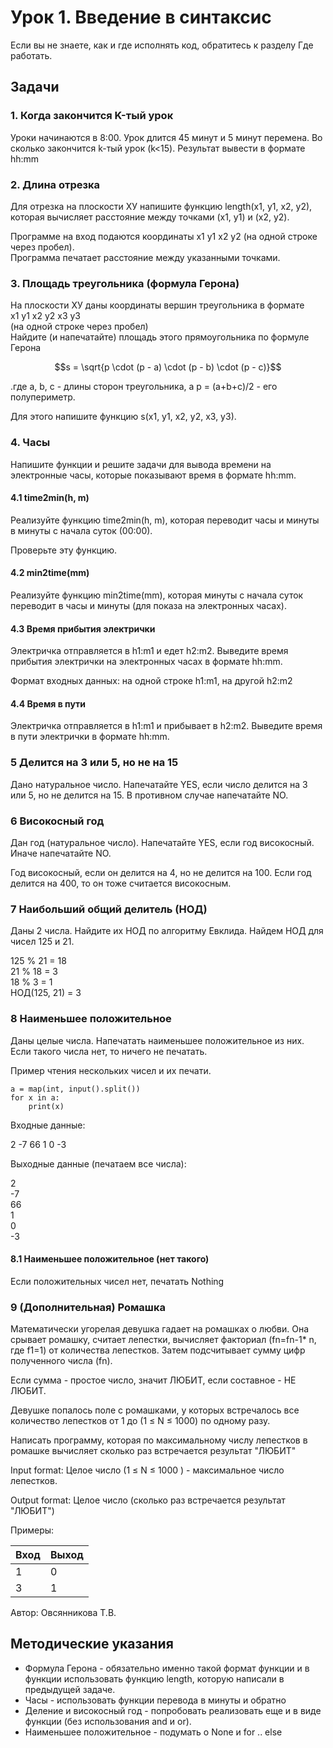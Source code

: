 # Урок 1. Введение в синтаксис

Если вы не знаете, как и где исполнять код, обратитесь к разделу Где работать.

## Задачи

### 1. Когда закончится K-тый урок

Уроки начинаются в 8:00. Урок длится 45 минут и 5 минут перемена. Во сколько закончится k-тый урок \(k&lt;15\). Результат вывести в формате hh:mm

### 2. Длина отрезка

Для отрезка на плоскости ХУ напишите функцию length\(x1, y1, x2, y2\), которая вычисляет расстояние между точками \(x1, y1\) и \(x2, y2\).

Программе на вход подаются координаты x1 y1 x2 y2 \(на одной строке через пробел\).  
Программа печатает расстояние между указанными точками.

### 3. Площадь треугольника \(формула Герона\)

На плоскости ХУ даны координаты вершин треугольника в формате  
x1 y1 x2 y2 x3 y3  
\(на одной строке через пробел\)  
Найдите \(и напечатайте\) площадь этого прямоугольника по формуле Герона

$$s = \sqrt{p \cdot (p - a) \cdot (p - b) \cdot (p - c)}$$

.где a, b, c - длины сторон треугольника, а p = \(a+b+c\)/2 - его полупериметр.

Для этого напишите функцию s\(x1, y1, x2, y2, x3, y3\).

### 4. Часы

Напишите функции  и решите задачи для вывода времени на электронные часы, которые показывают время в формате hh:mm.

#### 4.1 time2min\(h, m\)

Реализуйте функцию time2min\(h, m\), которая переводит часы и минуты в минуты с начала суток \(00:00\).

Проверьте эту функцию.

#### 4.2 min2time\(mm\)

Реализуйте функцию min2time\(mm\), которая минуты с начала суток переводит в часы и минуты \(для показа на электронных часах\).

#### 4.3 Время прибытия электрички

Электричка отправляется в h1:m1 и едет h2:m2. Выведите время прибытия электрички на электронных часах в формате hh:mm.

Формат входных данных: на одной строке h1:m1, на другой h2:m2

#### 4.4 Время в пути

Электричка отправляется в h1:m1 и прибывает в h2:m2. Выведите время в пути электрички в формате hh:mm.

### 5 Делится на 3 или 5, но не на 15

Дано натуральное число. Напечатайте YES, если число делится на 3 или 5, но не делится на 15. В противном случае напечатайте NO.

### 6 Високосный год

Дан год \(натуральное число\). Напечатайте YES, если год високосный. Иначе напечатайте NO.

Год високосный, если он делится на 4, но не делится на 100. Если год делится на 400, то он тоже считается високосным.

### 7 Наибольший общий делитель \(НОД\)

Даны 2 числа. Найдите их НОД по алгоритму Евклида. Найдем НОД для чисел 125 и 21.

125 % 21 = 18  
21 % 18 = 3  
18 % 3 = 1  
НОД\(125, 21\) = 3

### 8 Наименьшее положительное

Даны целые числа. Напечатать наименьшее положительное из них. Если такого числа нет, то ничего не печатать.

Пример чтения нескольких чисел и их печати.

```
a = map(int, input().split())
for x in a:
    print(x)
```

Входные данные:

2 -7 66 1 0 -3

Выходные данные \(печатаем все числа\):

2  
-7  
66  
1  
0  
-3

#### 8.1 Наименьшее положительное \(нет такого\)

Если положительных чисел нет, печатать Nothing

### 9 \(Дополнительная\) Ромашка

Математически угорелая девушка гадает на ромашках о любви. Она срывает ромашку, считает лепестки, вычисляет факториал \(fn=fn-1\* n, где f1=1\) от количества лепестков. Затем подсчитывает сумму цифр полученного числа \(fn\).

Если сумма - простое число, значит ЛЮБИТ, если составное - НЕ ЛЮБИТ.

Девушке попалось поле с ромашками, у которых встречалось все количество лепестков от 1 до \(1 ≤ N ≤ 1000\) по одному разу.

Написать программу, которая по максимальному числу лепестков в ромашке вычисляет сколько раз встречается результат "ЛЮБИТ"

Input format: Целое число \(1 ≤ N ≤ 1000 \) - максимальное число лепестков.

Output format: Целое число \(сколько раз встречается результат "ЛЮБИТ"\)

Примеры:

| Вход | Выход |
| :--- | :--- |
| 1 | 0 |
| 3 | 1 |

Автор: Овсянникова Т.В.

## Методические указания

* Формула Герона - обязательно именно такой формат функции и в функции использовать функцию length, которую написали в предыдущей задаче.
* Часы - использовать функции перевода в минуты и обратно
* Деление и високосный год - попробовать реализовать еще и в виде функции \(без использования and и or\).
* Наименьшее положительное - подумать о None и for .. else



